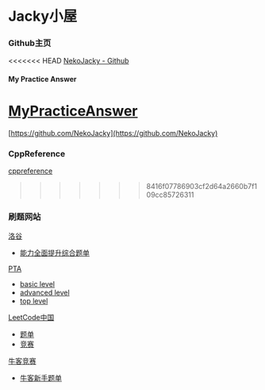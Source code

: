 # Jacky小屋

### Github主页

<<<<<<< HEAD
[NekoJacky - Github](https://github.com/NekoJacky "https://github.com/NekoJacky")

#### My Practice Answer

[MyPracticeAnswer](https://github.com/NekoJacky/MyPracticeAnswer)
=======
[https://github.com/NekoJacky](https://github.com/NekoJacky)

### CppReference

[cppreference](https://zh.cppreference.com/w/cpp)
>>>>>>> 8416f07786903cf2d64a2660b7f109cc85726311

### 刷题网站

[洛谷](https://www.luogu.com.cn/)
- [能力全面提升综合题单](https://www.luogu.com.cn/training/9391)

[PTA](https://pintia.cn/problem-sets/dashboard)
- [basic level](https://pintia.cn/problem-sets/994805260223102976/exam/problems/type/7)
- [advanced level](https://pintia.cn/problem-sets/994805342720868352/exam/problems/type/7)
- [top level](https://pintia.cn/problem-sets/994805148990160896/exam/problems/type/7)

[LeetCode中国](https://leetcode.cn/)
- [题单](https://leetcode.cn/problemset/all/)
- [竞赛](https://leetcode.cn/contest/)

[牛客竞赛](https://ac.nowcoder.com/)
- [牛客新手题单](https://ac.nowcoder.com/discuss/817596?f=b)
